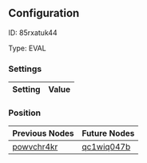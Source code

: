 # <nil>
## Configuration
ID:  85rxatuk44

Type: EVAL 


### Settings
| Setting | Value  |
| :------------------------ | ---------------------------------------- |
 




### Position
| Previous Nodes | Future Nodes |
| :------------- | ------------ |
| [powvchr4kr](./powvchr4kr.md) | [qc1wiq047b](./qc1wiq047b.md) |
